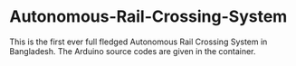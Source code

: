# Autonomous-Rail-Crossing-System
This is the first ever full fledged Autonomous Rail Crossing System in Bangladesh. The Arduino source codes are given in the container.
